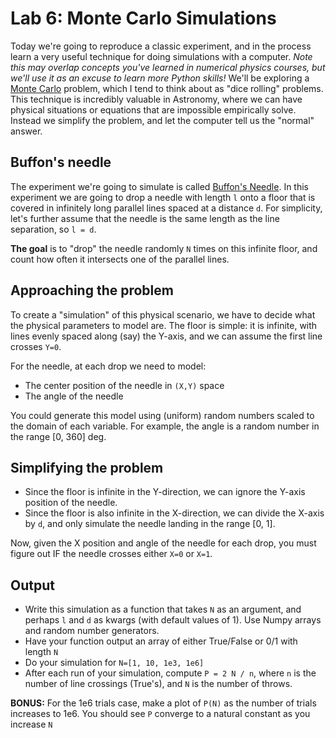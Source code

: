 # Lab 6: Monte Carlo Simulations

Today we're going to reproduce a classic experiment, and in the process learn a very useful technique for doing simulations with a computer. *Note this may overlap concepts you've learned in numerical physics courses, but we'll use it as an excuse to learn more Python skills!* We'll be exploring a [Monte Carlo](https://en.wikipedia.org/wiki/Monte_Carlo_method) problem, which I tend to think about as "dice rolling" problems. This technique is incredibly valuable in Astronomy, where we can have physical situations or  equations that are impossible empirically solve. Instead we simplify the problem, and let the computer tell us the "normal" answer.


## Buffon's needle
The experiment we're going to simulate is called [Buffon's Needle](https://en.wikipedia.org/wiki/Buffon%27s_needle). In this experiment we are going to drop a needle with length `l` onto a floor that is covered in infinitely long parallel lines spaced at a distance `d`. For simplicity, let's further assume that the needle is the same length as the line separation, so `l = d`.

**The goal** is to "drop" the needle randomly `N` times on this infinite floor, and count how often it intersects one of the parallel lines.


## Approaching the problem
To create a "simulation" of this physical scenario, we have to decide what the physical parameters to model are. The floor is simple: it is infinite, with lines evenly spaced along (say) the Y-axis, and we can assume the first line crosses `Y=0`.

For the needle, at each drop we need to model:
- The center position of the needle in `(X,Y)` space
- The angle of the needle

You could generate this model using (uniform) random numbers scaled to the domain of each variable. For example, the angle is a random number in the range [0, 360] deg.


## Simplifying the problem
- Since the floor is infinite in the Y-direction, we can ignore the Y-axis position of the needle.
- Since the floor is also infinite in the X-direction, we can divide the X-axis by `d`, and only simulate the needle landing in the range [0, 1].

Now, given the X position and angle of the needle for each drop, you must figure out IF the needle crosses either `X=0` or `X=1`.


## Output
- Write this simulation as a function that takes `N` as an argument, and perhaps `l` and `d` as kwargs (with default values of 1). Use Numpy arrays and random number generators.
- Have your function output an array of either True/False or 0/1 with length `N`
- Do your simulation for `N=[1, 10, 1e3, 1e6]`
- After each run of your simulation, compute `P = 2 N / n`, where `n` is the number of line crossings (True's), and `N` is the number of throws.

**BONUS:** For the 1e6 trials case, make a plot of `P(N)` as the number of trials increases to 1e6. You should see `P` converge to a natural constant as you increase `N`
